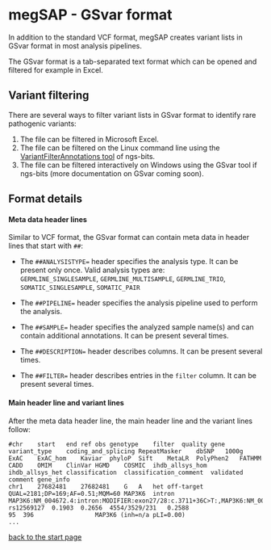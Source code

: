 # megSAP - GSvar format

In addition to the standard VCF format, megSAP creates variant lists in GSvar format in most analysis pipelines.

The GSvar format is a tab-separated text format which can be opened and filtered for example in Excel.

## Variant filtering

There are several ways to filter variant lists in GSvar format to identify rare pathogenic variants:

1. The file can be filtered in Microsoft Excel.
2. The file can be filtered on the Linux command line using the [VariantFilterAnnotations tool](https://github.com/imgag/ngs-bits/blob/master/doc/tools/VariantFilterAnnotations.md) of ngs-bits.
3. The file can be filtered interactively on Windows using the GSvar tool if ngs-bits (more documentation on GSvar coming soon).

## Format details

#### Meta data header lines

Similar to VCF format, the GSvar format can contain meta data in header lines that start with `##`:

- The `##ANALYSISTYPE=` header specifies the analysis type. It can be present only once. Valid analysis types are:  
	`GERMLINE_SINGLESAMPLE`, `GERMLINE_MULTISAMPLE`,  `GERMLINE_TRIO`,  `SOMATIC_SINGLESAMPLE`,  `SOMATIC_PAIR`  

- The `##PIPELINE=` header specifies the analysis pipeline used to perform the analysis.
	
- The `##SAMPLE=` header specifies the analyzed sample name(s) and can contain additional annotations. It can be present several times.   

- The `##DESCRIPTION=` header describes columns. It can be present several times.    

- The `##FILTER=` header describes entries in the `filter` column. It can be present several times.  

 
#### Main header line and variant lines

After the meta data header line, the main header line and the variant lines follow:

	#chr	start	end	ref	obs	genotype	filter	quality	gene	variant_type	coding_and_splicing	RepeatMasker	dbSNP	1000g	ExAC	ExAC_hom	Kaviar	phyloP	Sift	MetaLR	PolyPhen2	FATHMM	CADD	OMIM	ClinVar	HGMD	COSMIC	ihdb_allsys_hom	ihdb_allsys_het	classification	classification_comment	validated	comment	gene_info
	chr1	27682481	27682481	G	A	het	off-target	QUAL=2181;DP=169;AF=0.51;MQM=60	MAP3K6	intron	MAP3K6:NM_004672.4:intron:MODIFIER:exon27/28:c.3711+36C>T:,MAP3K6:NM_001297609.1:intron:MODIFIER:exon26/27:c.3687+36C>T:		rs12569127	0.1903	0.2656	4554/3529/231	0.2588											95	396					MAP3K6 (inh=n/a pLI=0.00)
	...


[back to the start page](../README.md)







